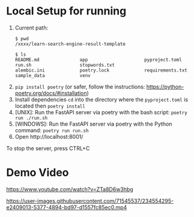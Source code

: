 # Local Setup for running

1. Current path:
    ```shell
    $ pwd
    /xxxx/learn-search-engine-result-template
    
    $ ls
    README.md               app                     pyproject.toml          run.sh                  stopwords.txt
    alembic.ini             poetry.lock             requirements.txt        sample_data             venv
    ```
2. `pip install poetry` (or safer, follow the instructions: https://python-poetry.org/docs/#installation)
3. Install dependencies `cd` into the directory where the `pyproject.toml` is located then `poetry install`
4. [UNIX]: Run the FastAPI server via poetry with the bash script: `poetry run ./run.sh`
5. [WINDOWS]: Run the FastAPI server via poetry with the Python command: `poetry run run.sh`
6. Open http://localhost:8001/

To stop the server, press CTRL+C


# Demo Video

https://www.youtube.com/watch?v=ZTa8D6w3hbg

https://user-images.githubusercontent.com/71545537/234554295-e2409013-5377-4894-bd97-d1557fc85ec0.mp4
